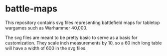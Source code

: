 # battle-maps

This repository contains svg files representing battlefield maps for tabletop wargames such as Warhammer 40,000.

The svg files are meant to be pretty basic to serve as a basis for customization. They scale inch measurements by 10, so a 60 inch long table will have a width of 600 in the svg files. 
